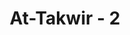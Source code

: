 ---
title: "At-Takwir - 2"
no: 2
arabic_no: ٢
ayah: وَاِذَا النُّجُوْمُ انْكَدَرَتْۖ
translation: "dan apabila bintang-bintang berjatuhan,"
tafsir: "Apabila bintang-bintang berjatuhan dan padam sekalian cahayanya."
---